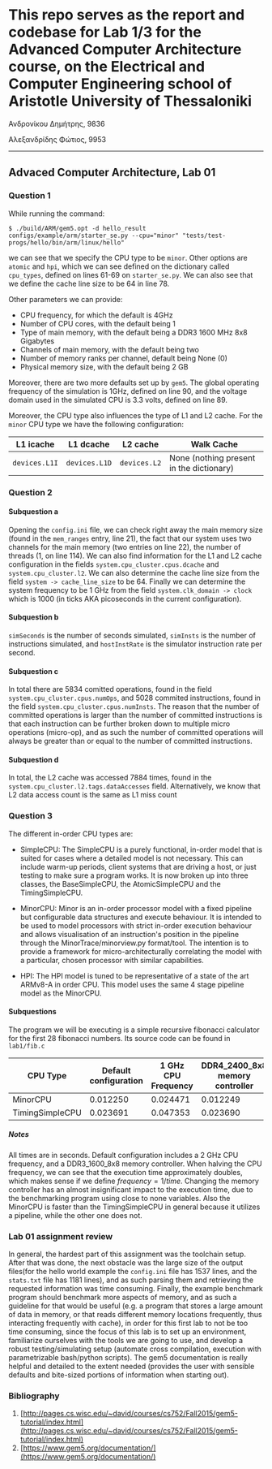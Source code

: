 # This repo serves as the report and codebase for Lab 1/3 for the Advanced Computer Architecture course, on the Electrical and Computer Engineering school of Aristotle University of Thessaloniki

Ανδρονίκου Δημήτρης, 9836

Αλεξανδρίδης Φώτιος, 9953

---
## Advaced Computer Architecture, Lab 01

### Question 1

While running the command:
```
$ ./build/ARM/gem5.opt -d hello_result configs/example/arm/starter_se.py --cpu="minor" "tests/test-progs/hello/bin/arm/linux/hello"
```
we can see that we specify the CPU type to be `minor`. Other options are `atomic` and `hpi`, which we can see defined on the dictionary called `cpu_types`, defined on lines 61-69 on `starter_se.py`. We can also see that we define the cache line size to be 64 in line 78.

Other parameters we can provide:
- CPU frequency, for which the default is 4GHz 
- Number of CPU cores, with the default being 1
- Type of main memory, with the default being a DDR3 1600 MHz 8x8 Gigabytes
- Channels of main memory, with the default being two
- Number of memory ranks per channel, default being None (0)
- Physical memory size, with the default being 2 GB

Moreover, there are two more defaults set up by `gem5`. The global operating frequency of the simulation is 1GHz, defined on line 90, and the voltage domain used in the simulated CPU is 3.3 volts, defined on line 89.

Moreover, the CPU type also influences the type of L1 and L2 cache. For the `minor` CPU type we have the following configuration:

| L1 icache | L1 dcache | L2 cache | Walk Cache |
| --- | --- | --- | --- | 
| `devices.L1I` | `devices.L1D` | `devices.L2` | None (nothing present in the dictionary) |

### Question 2

#### Subquestion a
Opening the `config.ini` file, we can check right away the main memory size (found in the `mem_ranges` entry, line 21), the fact that our system uses two channels for the main memory (two entries on line 22), the number of threads (1, on line 114). We can also find information for the L1 and L2 cache configuration in the fields `system.cpu_cluster.cpus.dcache` and `system.cpu_cluster.l2`. We can also determine the cache line size from the field `system -> cache_line_size` to be 64.
Finally we can determine the system frequency to be 1 GHz from the field `system.clk_domain -> clock` which is 1000 (in ticks AKA picoseconds in the current configuration).

#### Subquestion b
`simSeconds` is the number of seconds simulated, `simInsts` is the number of instructions simulated, and `hostInstRate` is the simulator instruction rate per second.

#### Subquestion c
In total there are 5834 comitted operations, found in the field `system.cpu_cluster.cpus.numOps`, and 5028 commited instructions, found in the field `system.cpu_cluster.cpus.numInsts`. The reason that the number of committed operations is larger than the number of committed instructions is that each instruction can be further broken down to multiple micro operations (micro-op), and as such the number of committed operations will always be greater than or equal to the number of
committed instructions.

#### Subquestion d
In total, the L2 cache was accessed 7884 times, found in the `system.cpu_cluster.l2.tags.dataAccesses` field. Alternatively, we know that 
L2 data access count is the same as L1 miss count

### Question 3

The different in-order CPU types are:

- SimpleCPU: The SimpleCPU is a purely functional, in-order model that is suited for cases where a detailed model is not necessary. This can include warm-up periods, client systems that are driving a host, or just testing to make sure a program works. It is now broken up into three classes, the BaseSimpleCPU, the AtomicSimpleCPU and the TimingSimpleCPU.

- MinorCPU: Minor is an in-order processor model with a fixed pipeline but configurable data structures and execute behaviour. It is intended to be used to model processors with strict in-order execution behaviour and allows visualisation of an instruction's position in the pipeline through the MinorTrace/minorview.py format/tool. The intention is to provide a framework for micro-architecturally correlating the model with a particular, chosen processor with similar capabilities.

- HPI: The HPI model is tuned to be representative of a state of the art ARMv8-A in order CPU. This model uses the same 4 stage pipeline model as the MinorCPU. 

#### Subquestions

The program we will be executing is a simple recursive fibonacci calculator for the first 28 fibonacci numbers. Its source code can be found in `lab1/fib.c`

| CPU Type | Default configuration | 1 GHz CPU Frequency | DDR4\_2400\_8x8 memory controller | 
| --- | --- | --- | --- |
| MinorCPU | 0.012250 | 0.024471 | 0.012249 |
| TimingSimpleCPU | 0.023691 | 0.047353 | 0.023690 |

##### Notes 
All times are in seconds. Default configuration includes a 2 GHz CPU frequency, and a DDR3\_1600\_8x8 memory controller. When halving the CPU frequency, we can see that the execution time approximately doubles, which makes sense if we define $frequency = 1 / time$. Changing the memory controller has an almost insignificant impact to the execution time, due to the benchmarking program using close to none variables. Also the MinorCPU is faster than the TimingSimpleCPU in general because it
utilizes a pipeline, while the other one does not.


### Lab 01 assignment review

In general, the hardest part of this assignment was the toolchain setup. After that was done, the next obstacle was the large size of the output files(for the hello world example the `config.ini` file has 1537 lines, and the `stats.txt` file has 1181 lines), and as such parsing them and retrieving the requested information was time consuming. Finally, the example benchmark program should benchmark more aspects of memory, and as such a guideline for that would be useful (e.g. a program
that stores a large amount of data in memory, or that reads different memory locations frequently, thus interacting frequently with cache), in order for this first lab to not be too time consuming, since the focus of this lab is to set up an environment, familiarize ourselves with the tools we are going to use, and develop a robust testing/simulating setup (automate cross compilation, execution with parametrizable bash/python scripts). The gem5 documentation is really helpful and
detailed to the extent needed (provides the user with sensible defaults and bite-sized portions of information when starting out). 

### Bibliography

1. [http://pages.cs.wisc.edu/~david/courses/cs752/Fall2015/gem5-tutorial/index.html](http://pages.cs.wisc.edu/~david/courses/cs752/Fall2015/gem5-tutorial/index.html)
2. [https://www.gem5.org/documentation/](https://www.gem5.org/documentation/)
